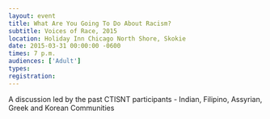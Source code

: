 ```yaml
---
layout: event
title: What Are You Going To Do About Racism?
subtitle: Voices of Race, 2015
location: Holiday Inn Chicago North Shore, Skokie
date: 2015-03-31 00:00:00 -0600
times: 7 p.m.
audiences: ['Adult']
types: 
registration: 
---
```

A discussion led by the past CTISNT participants - Indian, Filipino, Assyrian, Greek and Korean Communities
